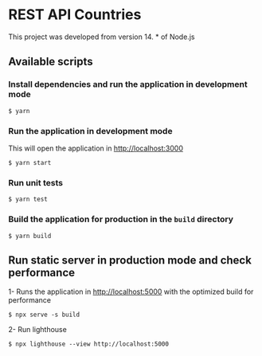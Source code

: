 # REST API Countries

This project was developed from version 14. \* of Node.js

## Available scripts

### Install dependencies and run the application in development mode

```
$ yarn
```

### Run the application in development mode

This will open the application in [http://localhost:3000](http://localhost:3000)

```
$ yarn start
```

### Run unit tests

```
$ yarn test
```

### Build the application for production in the `build` directory

```
$ yarn build
```

## Run static server in production mode and check performance

1- Runs the application in [http://localhost:5000](http://localhost:5000) with the optimized build for performance

```
$ npx serve -s build
```

2- Run lighthouse

```
$ npx lighthouse --view http://localhost:5000
```
